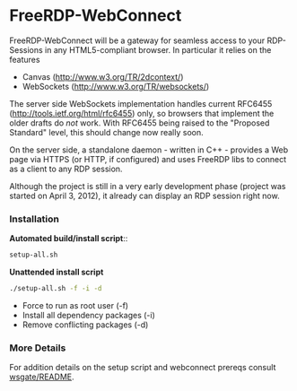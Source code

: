 FreeRDP-WebConnect 
======
FreeRDP-WebConnect will be a gateway for seamless access to your RDP-Sessions
in any HTML5-compliant browser. 
In particular it relies on the features
* Canvas (http://www.w3.org/TR/2dcontext/) 
* WebSockets (http://www.w3.org/TR/websockets/) 

The server side WebSockets implementation handles current RFC6455
(http://tools.ietf.org/html/rfc6455) only, so browsers that implement
the older drafts do *not* work. With RFC6455 being raised to the
"Proposed Standard" level, this should change now really soon.

On the server side, a standalone daemon - written in C++ - provides a
Web page via HTTPS (or HTTP, if configured) and uses FreeRDP libs to
connect as a client to any RDP session.

Although the project is still in a very early development phase (project was started
on April 3, 2012), it already can display an RDP session right now. 

### Installation ###
**Automated build/install script**::
```sh
setup-all.sh
```
**Unattended install script**
```sh
./setup-all.sh -f -i -d
```
* Force to run as root user (-f)
* Install all dependency packages (-i)
* Remove conflicting packages (-d)

### More Details ###
For addition details on the setup script and webconnect prereqs consult [wsgate/README](wsgate/README).
